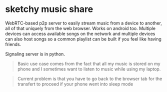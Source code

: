 # sketchy music share

WebRTC-based p2p server to easily stream music from a device to another, all of that uniquely from the web browser. Works on android too. Multiple devices can access available songs on the network and multiple devices can also host songs so a common playlist can be built if you feel like having friends.

Signaling server is in python.

> Basic use case comes from the fact that all my music is stored on my phone and I sometimes want to listen to music while using my laptop.

> Current problem is that you have to go back to the browser tab for the transfert to proceed if your phone went into sleep mode